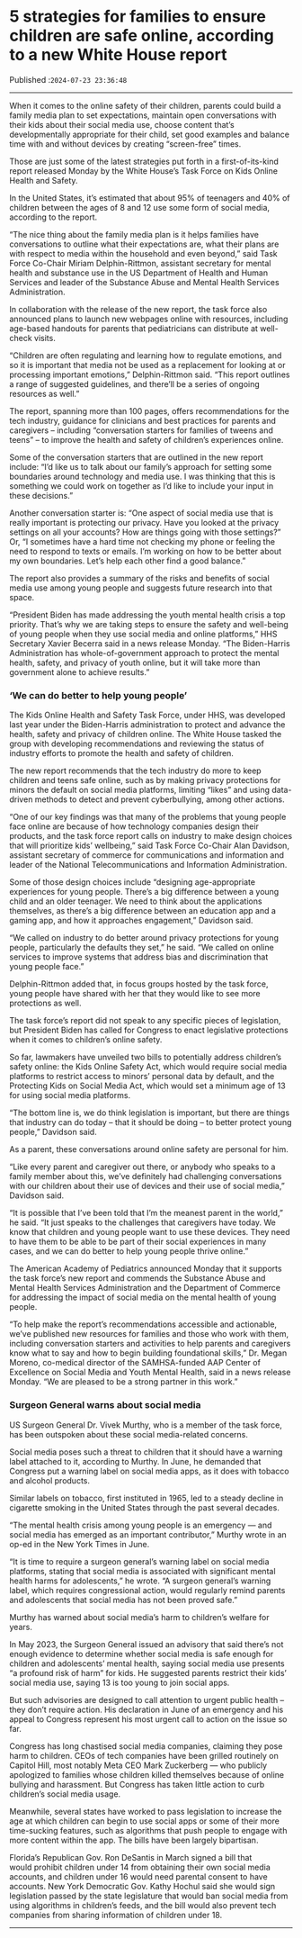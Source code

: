 # 5 strategies for families to ensure children are safe online, according to a new White House report

Published :`2024-07-23 23:36:48`

---

When it comes to the online safety of their children, parents could build a family media plan to set expectations, maintain open conversations with their kids about their social media use, choose content that’s developmentally appropriate for their child, set good examples and balance time with and without devices by creating “screen-free” times.

Those are just some of the latest strategies put forth in a first-of-its-kind report released Monday by the White House’s Task Force on Kids Online Health and Safety.

In the United States, it’s estimated that about 95% of teenagers and 40% of children between the ages of 8 and 12 use some form of social media, according to the report.

“The nice thing about the family media plan is it helps families have conversations to outline what their expectations are, what their plans are with respect to media within the household and even beyond,” said Task Force Co-Chair Miriam Delphin-Rittmon, assistant secretary for mental health and substance use in the US Department of Health and Human Services and leader of the Substance Abuse and Mental Health Services Administration.

In collaboration with the release of the new report, the task force also announced plans to launch new webpages online with resources, including age-based handouts for parents that pediatricians can distribute at well-check visits.

“Children are often regulating and learning how to regulate emotions, and so it is important that media not be used as a replacement for looking at or processing important emotions,” Delphin-Rittmon said. “This report outlines a range of suggested guidelines, and there’ll be a series of ongoing resources as well.”

The report, spanning more than 100 pages, offers recommendations for the tech industry, guidance for clinicians and best practices for parents and caregivers – including “conversation starters for families of tweens and teens” – to improve the health and safety of children’s experiences online.

Some of the conversation starters that are outlined in the new report include: “I’d like us to talk about our family’s approach for setting some boundaries around technology and media use. I was thinking that this is something we could work on together as I’d like to include your input in these decisions.”

Another conversation starter is: “One aspect of social media use that is really important is protecting our privacy. Have you looked at the privacy settings on all your accounts? How are things going with those settings?” Or, “I sometimes have a hard time not checking my phone or feeling the need to respond to texts or emails. I’m working on how to be better about my own boundaries. Let’s help each other find a good balance.”

The report also provides a summary of the risks and benefits of social media use among young people and suggests future research into that space.

“President Biden has made addressing the youth mental health crisis a top priority. That’s why we are taking steps to ensure the safety and well-being of young people when they use social media and online platforms,” HHS Secretary Xavier Becerra said in a news release Monday. “The Biden-Harris Administration has whole-of-government approach to protect the mental health, safety, and privacy of youth online, but it will take more than government alone to achieve results.”

### ‘We can do better to help young people’

The Kids Online Health and Safety Task Force, under HHS, was developed last year under the Biden-Harris administration to protect and advance the health, safety and privacy of children online. The White House tasked the group with developing recommendations and reviewing the status of industry efforts to promote the health and safety of children.

The new report recommends that the tech industry do more to keep children and teens safe online, such as by making privacy protections for minors the default on social media platforms, limiting “likes” and using data-driven methods to detect and prevent cyberbullying, among other actions.

“One of our key findings was that many of the problems that young people face online are because of how technology companies design their products, and the task force report calls on industry to make design choices that will prioritize kids’ wellbeing,” said Task Force Co-Chair Alan Davidson, assistant secretary of commerce for communications and information and leader of the National Telecommunications and Information Administration.

Some of those design choices include “designing age-appropriate experiences for young people. There’s a big difference between a young child and an older teenager. We need to think about the applications themselves, as there’s a big difference between an education app and a gaming app, and how it approaches engagement,” Davidson said.

“We called on industry to do better around privacy protections for young people, particularly the defaults they set,” he said. “We called on online services to improve systems that address bias and discrimination that young people face.”

Delphin-Rittmon added that, in focus groups hosted by the task force, young people have shared with her that they would like to see more protections as well.

The task force’s report did not speak to any specific pieces of legislation, but President Biden has called for Congress to enact legislative protections when it comes to children’s online safety.

So far, lawmakers have unveiled two bills to potentially address children’s safety online: the Kids Online Safety Act, which would require social media platforms to restrict access to minors’ personal data by default, and the Protecting Kids on Social Media Act, which would set a minimum age of 13 for using social media platforms.

“The bottom line is, we do think legislation is important, but there are things that industry can do today – that it should be doing – to better protect young people,” Davidson said.

As a parent, these conversations around online safety are personal for him.

“Like every parent and caregiver out there, or anybody who speaks to a family member about this, we’ve definitely had challenging conversations with our children about their use of devices and their use of social media,” Davidson said.

“It is possible that I’ve been told that I’m the meanest parent in the world,” he said. “It just speaks to the challenges that caregivers have today. We know that children and young people want to use these devices. They need to have them to be able to be part of their social experiences in many cases, and we can do better to help young people thrive online.”

The American Academy of Pediatrics announced Monday that it supports the task force’s new report and commends the Substance Abuse and Mental Health Services Administration and the Department of Commerce for addressing the impact of social media on the mental health of young people.

“To help make the report’s recommendations accessible and actionable, we’ve published new resources for families and those who work with them, including conversation starters and activities to help parents and caregivers know what to say and how to begin building foundational skills,” Dr. Megan Moreno, co-medical director of the SAMHSA-funded AAP Center of Excellence on Social Media and Youth Mental Health, said in a news release Monday. “We are pleased to be a strong partner in this work.”

### Surgeon General warns about social media

US Surgeon General Dr. Vivek Murthy, who is a member of the task force, has been outspoken about these social media-related concerns.

Social media poses such a threat to children that it should have a warning label attached to it, according to Murthy. In June, he demanded that Congress put a warning label on social media apps, as it does with tobacco and alcohol products.

Similar labels on tobacco, first instituted in 1965, led to a steady decline in cigarette smoking in the United States through the past several decades.

“The mental health crisis among young people is an emergency — and social media has emerged as an important contributor,” Murthy wrote in an op-ed in the New York Times in June.

“It is time to require a surgeon general’s warning label on social media platforms, stating that social media is associated with significant mental health harms for adolescents,” he wrote. “A surgeon general’s warning label, which requires congressional action, would regularly remind parents and adolescents that social media has not been proved safe.”

Murthy has warned about social media’s harm to children’s welfare for years.

In May 2023, the Surgeon General issued an advisory that said there’s not enough evidence to determine whether social media is safe enough for children and adolescents’ mental health, saying social media use presents “a profound risk of harm” for kids. He suggested parents restrict their kids’ social media use, saying 13 is too young to join social apps.

But such advisories are designed to call attention to urgent public health – they don’t require action. His declaration in June of an emergency and his appeal to Congress represent his most urgent call to action on the issue so far.

Congress has long chastised social media companies, claiming they pose harm to children. CEOs of tech companies have been grilled routinely on Capitol Hill, most notably Meta CEO Mark Zuckerberg — who publicly apologized to families whose children killed themselves because of online bullying and harassment. But Congress has taken little action to curb children’s social media usage.

Meanwhile, several states have worked to pass legislation to increase the age at which children can begin to use social apps or some of their more time-sucking features, such as algorithms that push people to engage with more content within the app. The bills have been largely bipartisan.

Florida’s Republican Gov. Ron DeSantis in March signed a bill that would prohibit children under 14 from obtaining their own social media accounts, and children under 16 would need parental consent to have accounts. New York Democratic Gov. Kathy Hochul said she would sign legislation passed by the state legislature that would ban social media from using algorithms in children’s feeds, and the bill would also prevent tech companies from sharing information of children under 18.

---

